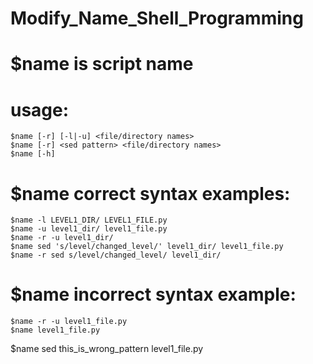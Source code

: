 # Modify_Name_Shell_Programming

# $name is script name

# usage:
    $name [-r] [-l|-u] <file/directory names>
    $name [-r] <sed pattern> <file/directory names>
    $name [-h]
# $name correct syntax examples:
    $name -l LEVEL1_DIR/ LEVEL1_FILE.py
    $name -u level1_dir/ level1_file.py
    $name -r -u level1_dir/
    $name sed 's/level/changed_level/' level1_dir/ level1_file.py
    $name -r sed s/level/changed_level/ level1_dir/
# $name incorrect syntax example:
    $name -r -u level1_file.py
    $name level1_file.py
   $name sed this_is_wrong_pattern level1_file.py
